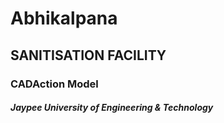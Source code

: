 # Abhikalpana
## SANITISATION FACILITY
### CADAction Model
##### Jaypee University of Engineering & Technology
